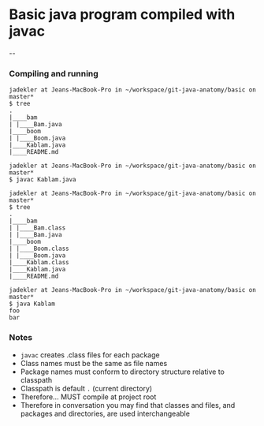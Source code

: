 # Basic java program compiled with javac

--

### Compiling and running

```
jadekler at Jeans-MacBook-Pro in ~/workspace/git-java-anatomy/basic on master*
$ tree
.
|____bam
| |____Bam.java
|____boom
| |____Boom.java
|____Kablam.java
|____README.md

jadekler at Jeans-MacBook-Pro in ~/workspace/git-java-anatomy/basic on master*
$ javac Kablam.java

jadekler at Jeans-MacBook-Pro in ~/workspace/git-java-anatomy/basic on master*
$ tree
.
|____bam
| |____Bam.class
| |____Bam.java
|____boom
| |____Boom.class
| |____Boom.java
|____Kablam.class
|____Kablam.java
|____README.md

jadekler at Jeans-MacBook-Pro in ~/workspace/git-java-anatomy/basic on master*
$ java Kablam
foo
bar
```

### Notes

- `javac` creates .class files for each package
- Class names must be the same as file names
- Package names must conform to directory structure relative to classpath
- Classpath is default `.` (current directory)
- Therefore... MUST compile at project root
- Therefore in conversation you may find that classes and files, and packages and directories, are used interchangeable